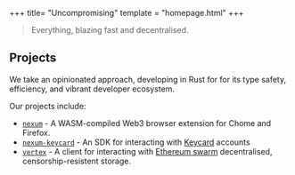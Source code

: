 +++
title= "Uncompromising"
template = "homepage.html"
+++

> Everything, blazing fast and decentralised.

## Projects

We take an opinionated approach, developing in Rust for for its type safety, efficiency, and vibrant developer ecosystem.

Our projects include:

* [`nexum`](./projects/nexum) - A WASM-compiled Web3 browser extension for Chome and Firefox.
* [`nexum-keycard`](./projects/keycard) - An SDK for interacting with [Keycard](https://keycard.tech) accounts
* [`vertex`](./projects/swarm) - A client for interacting with [Ethereum swarm](https://ethswarm.org) decentralised, censorship-resistent storage.
